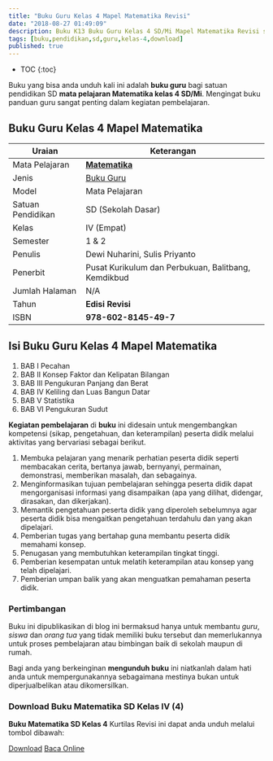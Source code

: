 ```yaml
---
title: "Buku Guru Kelas 4 Mapel Matematika Revisi"
date: "2018-08-27 01:49:09"
description: Buku K13 Buku Guru Kelas 4 SD/Mi Mapel Matematika Revisi sebagai referensi dalam pelaksanaan pembelajaran Matematika Kelas IV SD/Mi.
tags: [buku,pendidikan,sd,guru,kelas-4,download]
published: true
---
```

* TOC
{:toc}

<script type="application/ld+json">
{
  "@context":"http://schema.org",
  "@type":"Book",
  "name" : "{{ page.title }}",
  "author": {
    "@type":"Person",
    "name":"Dewi Nuharini, Sulis Priyanto"},
  "url" : "{{ site.url }}{{ page.url }}",
  "workExample" : [{
    "@type": "Book",
    "isbn": "978-602-8145-49-7",
    "bookEdition": "Revisi 2018",
    "bookFormat": "http://schema.org/Hardcover",
    "potentialAction":{
    "@type":"ReadAction",
    "target":
      {
        "@type":"EntryPoint",
        "urlTemplate":"{{ site.url }}{{ page.url }}",
        "actionPlatform":[
          "http://schema.org/DesktopWebPlatform",
          "http://schema.org/IOSPlatform",
          "http://schema.org/AndroidPlatform"
        ]
      }
      }
    }
    ]
    }
 
</script>

Buku yang bisa anda unduh kali ini adalah **buku guru** bagi satuan pendidikan SD **mata pelajaran Matematika kelas 4 SD/Mi**. Mengingat buku panduan guru sangat penting dalam kegiatan pembelajaran. 

## Buku Guru Kelas 4 Mapel Matematika

|Uraian|Keterangan|
| --- | --- |
|Mata Pelajaran|<a href="/bsd/buku-guru-kelas-4-sd-mapel-matematika-revisi" title="Buku Guru Kelas 4 SD/Mi Mapel Matematika Revisi"><strong>Matematika</strong></a>|
|Jenis|<a href="/bsd" title="Buku Guru" target="_blank">Buku Guru</a>|
|Model|Mata Pelajaran|
|Satuan Pendidikan|SD (Sekolah Dasar)|
Kelas|IV (Empat)|
|Semester|1 & 2|
Penulis|Dewi Nuharini, Sulis Priyanto|
|Penerbit|Pusat Kurikulum dan Perbukuan, Balitbang, Kemdikbud|
|Jumlah Halaman|N/A|
|Tahun|<strong>Edisi Revisi</strong>|
|ISBN|<strong>978-602-8145-49-7</strong>|

## Isi Buku Guru Kelas 4 Mapel Matematika
1. BAB I Pecahan
2. BAB II Konsep Faktor dan Kelipatan Bilangan
3. BAB III Pengukuran Panjang dan Berat
4. BAB IV Keliling dan Luas Bangun Datar
5. BAB V Statistika
6. BAB VI Pengukuran Sudut

<b>Kegiatan pembelajaran</b> di <b>buku</b> ini didesain untuk mengembangkan kompetensi (sikap, pengetahuan, dan keterampilan) peserta didik melalui aktivitas yang bervariasi sebagai berikut.
<ol><li>Membuka pelajaran yang menarik perhatian peserta didik seperti membacakan cerita, bertanya jawab, bernyanyi, permainan, demonstrasi, memberikan masalah, dan sebagainya.</li><li>Menginformasikan tujuan pembelajaran sehingga peserta didik dapat mengorganisasi informasi yang disampaikan (apa yang dilihat, didengar, dirasakan, dan dikerjakan).</li><li>Memantik pengetahuan peserta didik yang diperoleh sebelumnya agar peserta didik bisa mengaitkan pengetahuan terdahulu dan yang akan dipelajari.</li><li>Pemberian tugas yang bertahap guna membantu peserta didik memahami konsep.</li><li>Penugasan yang membutuhkan keterampilan tingkat tinggi.</li><li>Pemberian kesempatan untuk melatih keterampilan atau konsep yang telah dipelajari.</li><li>Pemberian umpan balik yang akan menguatkan pemahaman peserta didik.</li></ol>
  
### Pertimbangan
Buku ini dipublikasikan di blog ini bermaksud hanya untuk membantu _guru_, _siswa_ dan _orang tua_ yang tidak memiliki buku tersebut dan memerlukannya untuk proses pembelajaran atau bimbingan baik di sekolah maupun di rumah.

Bagi anda yang berkeinginan <b>mengunduh buku</b> ini niatkanlah dalam hati anda untuk mempergunakannya sebagaimana mestinya bukan untuk diperjualbelikan atau dikomersilkan.
  
### Download Buku Matematika SD Kelas IV (4)
**Buku Matematika SD Kelas 4** Kurtilas Revisi ini dapat anda unduh melalui tombol dibawah:
<p class="center"><a class="button download" href="https://docs.google.com/uc?export=download&id=1F-JzWgbFny7VMGpEUkMaY2BRMYkdbrB9" rel="nofollow" target="_blank" title="Download">Download</a>
<a class="button demo open-dialog" href="https://drive.google.com/file/d/1F-JzWgbFny7VMGpEUkMaY2BRMYkdbrB9/preview" Title="Baca Online" rel="nofollow">Baca Online</a></p>
